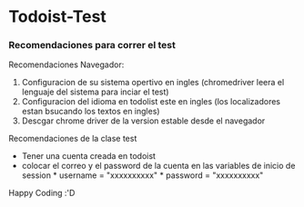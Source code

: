 # Todoist-Test

### Recomendaciones para correr el test

Recomendaciones Navegador:
1. Configuracion de su sistema opertivo en ingles (chromedriver leera el lenguaje del sistema para inciar el test)
2. Configuracion del idioma en todolist este en ingles (los localizadores estan bsucando los textos en ingles)
3. Descgar chrome driver de la version estable desde el navegador

Recomendaciones de la clase test
- Tener una cuenta creada en todoist
- colocar el correo y el password de la cuenta en las variables de inicio de session
      * username = "xxxxxxxxxx"
      * password = "xxxxxxxxxx"

Happy Coding :'D
